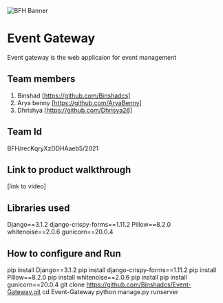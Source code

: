 ![BFH Banner](https://trello-attachments.s3.amazonaws.com/542e9c6316504d5797afbfb9/542e9c6316504d5797afbfc1/39dee8d993841943b5723510ce663233/Frame_19.png)
# Event Gateway
Event gateway is the web applicaion for event management 
## Team members
1. Binshad [https://github.com/Binshadcs]
2. Arya benny [https://github.com/AryaBenny]
3. Dhrishya [https://github.com/Dhrisya26]
## Team Id
BFH/recKqryXzDDHAaeb5/2021
## Link to product walkthrough
[link to video]

## Libraries used
Django==3.1.2
django-crispy-forms==1.11.2
Pillow==8.2.0
whitenoise==2.0.6
gunicorn==20.0.4
## How to configure and Run
pip install Django==3.1.2
pip install django-crispy-forms==1.11.2
pip install Pillow==8.2.0
pip install whitenoise==2.0.6
pip install
pip install gunicorn==20.0.4
git clone https://github.com/Binshadcs/Event-Gateway.git
cd Event-Gateway
python manage.py runserver
